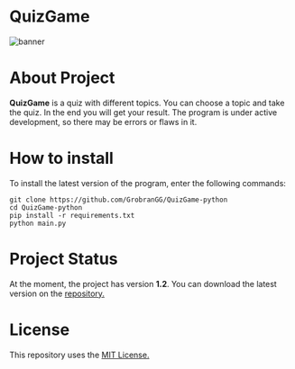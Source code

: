 # QuizGame
![banner](https://i.ibb.co/jbc16KS/68747470733a2f2f692e6962622e636f2f443850665244782f62616e6e6572726561646d652e706e67.png)

# About Project
__QuizGame__ is a quiz with different topics. You can choose a topic and take the quiz. In the end you will get your result. The program is under active development, so there may be errors or flaws in it.

# How to install
To install the latest version of the program, enter the following commands:
```
git clone https://github.com/GrobranGG/QuizGame-python
cd QuizGame-python
pip install -r requirements.txt
python main.py
```

# Project Status
At the moment, the project has version __1.2__. You can download the latest version on the [repository.](https://github.com/GrobranGG/QuizGame-python)

# License
This repository uses the [MIT License.](https://github.com/GrobranGG/QuizGame-python/blob/main/LICENSE)
